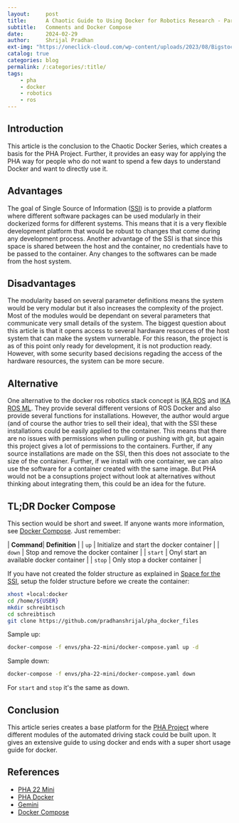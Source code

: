 ```yaml
---
layout:     post
title:      A Chaotic Guide to Using Docker for Robotics Research - Part III
subtitle:   Comments and Docker Compose
date:       2024-02-29
author:     Shrijal Pradhan
ext-img: "https://oneclick-cloud.com/wp-content/uploads/2023/08/Bigstock_-139961875-Docker-Emblem.-A-Blue-Whale-With-Several-Containers.-e1574090673987-1.jpg"
catalog: true
categories: blog
permalink: /:categories/:title/
tags:
    - pha
    - docker
    - robotics
    - ros
---
```


## Introduction

This article is the conclusion to the Chaotic Docker Series, which creates a basis for the PHA Project. Further, it provides an easy way for applying the PHA way for people who do not want to spend a few days to understand Docker and want to directly use it.

## Advantages

The goal of Single Source of Information ([SSI]) is to provide a platform where different software packages can be used modularly in their dockerized forms for different systems. This means that it is a very flexible development platform that would be robust to changes that come during any development process. Another advantage of the SSI is that since this space is shared between the host and the container, no credentials have to be passed to the container. Any changes to the softwares can be made from the host system.

## Disadvantages

The modularity based on several parameter definitions means the system would be very modular but it also increases the complexity of the project. Most of the modules would be dependant on several parameters that communicate very small details of the system. The biggest question about this article is that it opens access to several hardware resources of the host system that can make the system vurnerable. For this reason, the project is as of this point only ready for development, it is not production ready. However, with some security based decisions regading the access of the hardware resources, the system can be more secure.

## Alternative

One alternative to the docker ros robotics stack concept is [IKA ROS] and [IKA ROS ML]. They provide several different versions of ROS Docker and also provide several functions for installations. However, the author would argue (and of course the author tries to sell their idea), that with the SSI these installations could be easily applied to the container. This means that there are no issues with permissions when pulling or pushing with git, but again this project gives a lot of permissions to the containers. Further, if any source installations are made on the SSI, then this does not associate to the size of the container. Further, if we install with one container, we can also use the software for a container created with the same image. But PHA would not be a consuptions project without look at alternatives without thinking about integrating them, this could be an idea for the future.

## TL;DR Docker Compose

This section would be short and sweet. If anyone wants more information, see [Docker Compose]. Just remember:

| **Command**| **Definition** |
| `up` | Initialize and start the docker container |
| `down` | Stop and remove the docker container |
| `start` | Onyl start an available docker container  |
| `stop` | Only stop a docker container |

If you have not created the folder structure as explained in [Space for the SSI], setup the folder structure before we create the container:

```bash
xhost +local:docker
cd /home/${USER}
mkdir schreibtisch
cd schreibtisch
git clone https://github.com/pradhanshrijal/pha_docker_files
```

Sample up:

```bash
docker-compose -f envs/pha-22-mini/docker-compose.yaml up -d
```

Sample down:

```bash
docker-compose -f envs/pha-22-mini/docker-compose.yaml down
```

For `start` and `stop` it's the same as down.

## Conclusion

This article series creates a base platform for the [PHA Project] where different modules of the automated driving stack could be built upon. It gives an extensive guide to using docker and ends with a super short usage guide for docker.

## References

- [PHA 22 Mini]
- [PHA Docker]
- [Gemini]
- [Docker Compose]

[PHA Project]: {{site.url}}/pha-project/
[PHA 22 Mini]: https://hub.docker.com/r/phaenvs/pha-22-mini
[PHA Docker]: https://github.com/pradhanshrijal/pha_docker_files 
[Easy Guide to Installing Docker]: {{site.url}}/blog/easy-guide-to-installing-docker/
[SSI]: {{site.url}}/blog/a-chaotic-guide-to-using-docker-for-robotics-research-part-i/#single-source-of-information
[Space for the SSI]: {{site.url}}/{{page.categories}}/a-chaotic-guide-to-using-docker-for-robotics-research-part-i/#finally-space-for-the-ssi
[Gemini]: https://gemini.google.com/
[IKA ROS ML]: https://github.com/ika-rwth-aachen/docker-ros-ml-images
[IKA ROS]: https://github.com/ika-rwth-aachen/docker-ros
[Docker Compose]: https://docs.docker.com/compose/